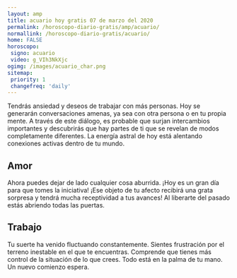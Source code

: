 ```yaml
---
layout: amp
title: acuario hoy gratis 07 de marzo del 2020 
permalink: /horoscopo-diario-gratis/amp/acuario/
normallink: /horoscopo-diario-gratis/acuario/
home: FALSE
horoscopo:
 signo: acuario
 video: g_VIh3NkXjc
ogimg: /images/acuario_char.png
sitemap:
 priority: 1
 changefreq: 'daily'
---
```



Tendrás ansiedad y deseos de trabajar con más personas. Hoy se generarán conversaciones amenas, ya sea con otra persona o en tu propia mente. A través de este diálogo, es probable que surjan intercambios importantes y descubrirás que hay partes de ti que se revelan de modos completamente diferentes. La energía astral de hoy está alentando conexiones activas dentro de tu mundo.

## Amor

Ahora puedes dejar de lado cualquier cosa aburrida. ¡Hoy es un gran día para que tomes la iniciativa! ¡Ese objeto de tu afecto recibirá una grata sorpresa y tendrá mucha receptividad a tus avances! Al liberarte del pasado estás abriendo todas las puertas.

## Trabajo

Tu suerte ha venido fluctuando constantemente. Sientes frustración por el terreno inestable en el que te encuentras. Comprende que tienes más control de la situación de lo que crees. Todo está en la palma de tu mano. Un nuevo comienzo espera.